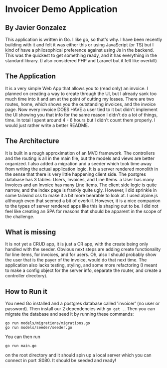 # Invoicer Demo Application
## By Javier Gonzalez
This application is written in Go. I like go, so that's why. I have been recently building with it and felt it was either this or using JavaScript (or TS) but I kind of have a philosophical preference against using Js in the backend. This was the quickest to get something ready, and it has everything in the standard library. (I also considered PHP and Laravel but it felt like overkill)
## The Application
It is a very simple Web App that allows you to (read only) an invoice. I planned on creating a way to create through the UI, but I already sank too much time into it and am at the point of cutting my losses. There are two routes, home, which shows you the outstanding invoices, and the invoice page. Now every invoice DOES HAVE a user tied to it but didn't implement the UI showing you that info for the same reason I didn't do a lot of things, time. In total I spent around 4 - 6 hours but I didn't count them properly. I would just rather write a better README.
## The Architecture
It is built in a rough approximation of an MVC framework. The controllers and the routing is all in the main file, but the models and views are better organized. I also added a migration and a seeder which took time away from writing the actual application logic. 
It is a server rendered monolith in the sense that there is very little happening client side. The postgres database has 3 tables: Users, Invoices, and Line Items. a User has many Invoices and an Invoice has many Line Items.
The client side logic is quite narrow, and the index page is frankly quite ugly. However, I did sprinkle in some tailwind css to make it a bit more bearable to look at. I used alpine.js although even that seemed a bit of overkill. However, it is a nice companion to the types of server rendered apps like this is shaping out to be. I did not feel like creating an SPA for reasons that should be apparent in the scope of the challenge.
## What is missing
It is not yet a CRUD app, it is just a CR app, with the create being only handled with the seeder. Obvious next steps are adding create functionality for line items, for invoices, and for users. Oh, also I should probably show the user that is the payer of the invoice, would do that next time. The application also lacks testing, styling, and some more refactoring (I meant to make a config object for the server info, separate the router, and create a controller directory). 
## How to Run it
You need Go installed and a postgres database called 'invoicer' (no user or password). Then install our 2 dependencies with `go get .`. Then you can migrate the database and seed it by running these commands:
```
go run models/migrations/migrations.go
go run models/seeder/seeder.go
```
You can then run 
```
go run main.go
``` 
on the root directory and it should spin up a local server which you can connect in port :8080. It should be seeded and ready!